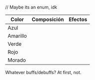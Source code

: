 // Maybe its an enum, idk


| Color    | Composición | Efectos |
| -------- | ----------- | ------- |
| Azul     |             |         |
| Amarillo |             |         |
| Verde    |             |         |
| Rojo     |             |         |
| Morado   |             |         |


Whatever buffs/debuffs? At first, not.